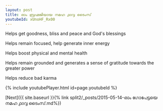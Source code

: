 ```yaml
---
layout: post
title: ഓം ബ്രഹ്മജിയായ നമഹ ൧൦൮ ടൈംസ്
youtubeId: xUnoHF_Rx00
---
```

 
 
Helps get goodness, bliss and peace and God's blessings
 
Helps remain focused, help generate inner energy 
 
Helps boost physical and mental health 
 
Helps remain grounded and generates a sense of gratitude towards the greater power 
 
Helps reduce bad karma
 
 
 
 


{% include youtubePlayer.html id=page.youtubeId %}
 
[Next]({{ site.baseurl }}{% link  split2/_posts/2015-05-14-ഓം ഗോപേട്ടയെ നമഹ ൧൦൮ ടൈംസ്.md%})
 
